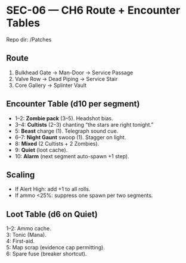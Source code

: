 # SEC-06 — CH6 Route + Encounter Tables
Repo dir: /Patches

## Route
1) Bulkhead Gate → Man-Door → Service Passage  
2) Valve Row → Dead Piping → Service Stair  
3) Core Gallery → Splinter Vault

## Encounter Table (d10 per segment)
- 1–2: **Zombie pack** (3–5). Headshot bias.  
- 3–4: **Cultists** (2–3) chanting “the stars are right tonight.”  
- 5: **Beast** charge (1). Telegraph sound cue.  
- 6–7: **Night Gaunt** swoop (1). Stagger on light.  
- 8: **Mixed** (2 Cultists + 2 Zombies).  
- 9: **Quiet** (loot cache).  
- 10: **Alarm** (next segment auto-spawn +1 step).

## Scaling
- If Alert High: add +1 to all rolls.  
- If ammo <25%: suppress one spawn per two segments.

## Loot Table (d6 on Quiet)
1–2: Ammo cache.  
3: Tonic (Mana).  
4: First-aid.  
5: Map scrap (evidence cap permitting).  
6: Spare fuse (breaker shortcut).

